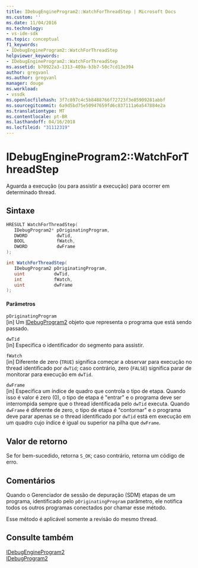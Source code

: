 ```yaml
---
title: IDebugEngineProgram2::WatchForThreadStep | Microsoft Docs
ms.custom: ''
ms.date: 11/04/2016
ms.technology:
- vs-ide-sdk
ms.topic: conceptual
f1_keywords:
- IDebugEngineProgram2::WatchForThreadStep
helpviewer_keywords:
- IDebugEngineProgram2::WatchForThreadStep
ms.assetid: b70922a3-1313-409a-b3b7-50c7cd13e394
author: gregvanl
ms.author: gregvanl
manager: douge
ms.workload:
- vssdk
ms.openlocfilehash: 3f7c897c4c5b8488766f72723f3e85909281abbf
ms.sourcegitcommit: 6a9d5bd75e50947659fd6c837111a6a547884e2a
ms.translationtype: MT
ms.contentlocale: pt-BR
ms.lasthandoff: 04/16/2018
ms.locfileid: "31112319"
---
```

# <a name="idebugengineprogram2watchforthreadstep"></a>IDebugEngineProgram2::WatchForThreadStep
Aguarda a execução (ou para assistir a execução) para ocorrer em determinado thread.  
  
## <a name="syntax"></a>Sintaxe  
  
```cpp  
HRESULT WatchForThreadStep(   
   IDebugProgram2* pOriginatingProgram,  
   DWORD           dwTid,  
   BOOL            fWatch,  
   DWORD           dwFrame  
);  
```  
  
```csharp  
int WatchForThreadStep(   
   IDebugProgram2 pOriginatingProgram,  
   uint           dwTid,  
   int            fWatch,  
   uint           dwFrame  
);  
```  
  
#### <a name="parameters"></a>Parâmetros  
 `pOriginatingProgram`  
 [in] Um [IDebugProgram2](../../../extensibility/debugger/reference/idebugprogram2.md) objeto que representa o programa que está sendo passado.  
  
 `dwTid`  
 [in] Especifica o identificador do segmento para assistir.  
  
 `fWatch`  
 [in] Diferente de zero (`TRUE`) significa começar a observar para execução no thread identificado por `dwTid`; caso contrário, zero (`FALSE`) significa parar de monitorar para execução em `dwTid`.  
  
 `dwFrame`  
 [in] Especifica um índice de quadro que controla o tipo de etapa. Quando isso é valor é zero (0), o tipo de etapa é "entrar" e o programa deve ser interrompida sempre que o thread identificada pelo `dwTid` executa. Quando `dwFrame` é diferente de zero, o tipo de etapa é "contornar" e o programa deve parar apenas se o thread identificado por `dwTid` está em execução em um quadro cujo índice é igual ou superior na pilha que `dwFrame`.  
  
## <a name="return-value"></a>Valor de retorno  
 Se for bem-sucedido, retorna `S_OK`; caso contrário, retorna um código de erro.  
  
## <a name="remarks"></a>Comentários  
 Quando o Gerenciador de sessão de depuração (SDM) etapas de um programa, identificado pelo `pOriginatingProgram` parâmetro, ele notifica todos os outros programas conectados por chamar esse método.  
  
 Esse método é aplicável somente a revisão do mesmo thread.  
  
## <a name="see-also"></a>Consulte também  
 [IDebugEngineProgram2](../../../extensibility/debugger/reference/idebugengineprogram2.md)   
 [IDebugProgram2](../../../extensibility/debugger/reference/idebugprogram2.md)